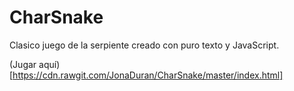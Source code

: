 # CharSnake
Clasico juego de la serpiente creado con puro texto y JavaScript.

(Jugar aquí)[https://cdn.rawgit.com/JonaDuran/CharSnake/master/index.html]
